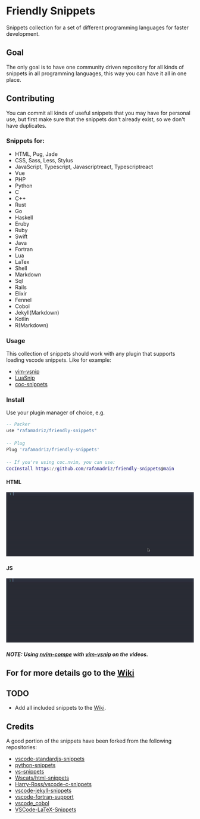 # Friendly Snippets

Snippets collection for a set of different programming languages for faster development.

## Goal

The only goal is to have one community driven repository for all kinds of
snippets in all programming languages, this way you can have it all in one
place.

## Contributing

You can commit all kinds of useful snippets that you may have for personal use,
but first make sure that the snippets don't already exist, so we don't have
duplicates.

### Snippets for:

- HTML, Pug, Jade
- CSS, Sass, Less, Stylus
- JavaScript, Typescript, Javascriptreact, Typescriptreact
- Vue
- PHP
- Python
- C
- C++
- Rust
- Go
- Haskell
- Eruby
- Ruby
- Swift
- Java
- Fortran
- Lua
- LaTex
- Shell
- Markdown
- Sql
- Rails
- Elixir
- Fennel
- Cobol
- Jekyll(Markdown)
- Kotlin
- R(Markdown)

### Usage

This collection of snippets should work with any plugin that supports loading
vscode snippets. Like for example:

- [vim-vsnip](https://github.com/hrsh7th/vim-vsnip)
- [LuaSnip](https://github.com/L3MON4D3/LuaSnip)
- [coc-snippets](https://github.com/neoclide/coc-snippets)

### Install

Use your plugin manager of choice, e.g.

```lua
-- Packer
use "rafamadriz/friendly-snippets"

-- Plug
Plug 'rafamadriz/friendly-snippets'

-- If you're using coc.nvim, you can use:
CocInstall https://github.com/rafamadriz/friendly-snippets@main
```

#### HTML

![HTML gif](./media/html.gif)

#### JS

![JS gif](./media/js.gif)

##### NOTE: Using [nvim-compe](https://github.com/hrsh7th/nvim-compe) with [vim-vsnip](https://github.com/hrsh7th/vim-vsnip) on the videos.

## For for more details go to the [Wiki](https://github.com/rafamadriz/friendly-snippets/wiki)

## TODO

- Add all included snippets to the
  [Wiki](https://github.com/rafamadriz/friendly-snippets/wiki).

## Credits

A good portion of the snippets have been forked from the following repositories:

- [vscode-standardjs-snippets](https://github.com/capaj/vscode-standardjs-snippets)
- [python-snippets](https://github.com/cstrap/python-snippets)
- [vs-snippets](https://github.com/kitagry/vs-snippets)
- [Wscats/html-snippets](https://github.com/Wscats/html-snippets)
- [Harry-Ross/vscode-c-snippets](https://github.com/Harry-Ross/vscode-c-snippets)
- [vscode-jekyll-snippets](https://github.com/edheltzel/vscode-jekyll-snippets)
- [vscode-fortran-support](https://github.com/krvajal/vscode-fortran-support)
- [vscode_cobol](https://github.com/spgennard/vscode_cobol)
- [VSCode-LaTeX-Snippets](https://github.com/JeffersonQin/VSCode-LaTeX-Snippets)
